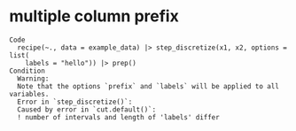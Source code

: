 # multiple column prefix

    Code
      recipe(~., data = example_data) |> step_discretize(x1, x2, options = list(
        labels = "hello")) |> prep()
    Condition
      Warning:
      Note that the options `prefix` and `labels` will be applied to all variables.
      Error in `step_discretize()`:
      Caused by error in `cut.default()`:
      ! number of intervals and length of 'labels' differ

